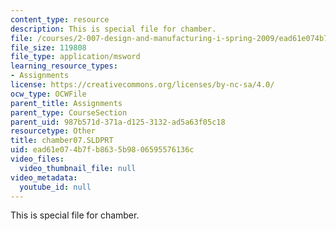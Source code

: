 ```yaml
---
content_type: resource
description: This is special file for chamber.
file: /courses/2-007-design-and-manufacturing-i-spring-2009/ead61e074b7fb8635b9806595576136c_chamber07.SLDPRT
file_size: 119808
file_type: application/msword
learning_resource_types:
- Assignments
license: https://creativecommons.org/licenses/by-nc-sa/4.0/
ocw_type: OCWFile
parent_title: Assignments
parent_type: CourseSection
parent_uid: 987b571d-371a-d125-3132-ad5a63f05c18
resourcetype: Other
title: chamber07.SLDPRT
uid: ead61e07-4b7f-b863-5b98-06595576136c
video_files:
  video_thumbnail_file: null
video_metadata:
  youtube_id: null
---
```

This is special file for chamber.